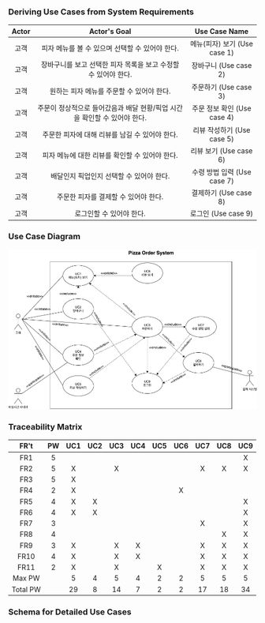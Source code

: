 ### Deriving Use Cases from System Requirements
|Actor|                                 Actor's Goal                       |         Use Case Name              |
|:---:|:------------------------------------------------------------------:|:----------------------------------:|
| 고객 |  피자 메뉴를 볼 수 있으며 선택할 수 있어야 한다.                              |       메뉴(피자) 보기 (Use case 1)    |
| 고객 |  장바구니를 보고 선택한 피자 목록을 보고 수정할 수 있어야 한다.                   |      장바구니 (Use case 2)           |
| 고객 |     원하는 피자 메뉴를 주문할 수 있어야 한다.                                |       주문하기 (Use case 3)          |
| 고객 |      주문이 정상적으로 들어갔음과 배달 현황/픽업 시간을 확인할 수 있어야 한다.       |        주문 정보 확인 (Use case 4)    |
| 고객 | 주문한 피자에 대해 리뷰를 남길 수 있어야 한다.                                |    리뷰 작성하기 (Use case 5)         |
| 고객 |     피자 메뉴에 대한 리뷰를 확인할 수 있어야 한다.                            |    리뷰 보기 (Use case 6)            |
| 고객 |     배달인지 픽업인지 선택할 수 있어야 한다.                                 |    수령 방법 입력 (Use case 7)        |
| 고객 |     주문한 피자를 결제할 수 있어야 한다.                                    |    결제하기 (Use case 8)             |
| 고객 |     로그인할 수 있어야 한다.                                             |    로그인 (Use case 9)              |

### Use Case Diagram

![Use_Case_Diagram](./Use_Case_Diagram.png)




### Traceability Matrix

|  FR't   |  PW  | UC1  | UC2  | UC3  | UC4  | UC5  | UC6  | UC7  | UC8  | UC9  |
| :-----: | :--: | :--: | :--: | :--: | :--: | :--: | :--: | :--: | :--: | :--: |
|   FR1   |  5   |      |      |      |      |      |      |      |      |   X  |
|   FR2   |  5   |   X  |      |   X  |      |      |      |   X  |   X  |   X  |
|   FR3   |  5   |   X  |      |      |      |      |      |      |      |      |
|   FR4   |  2   |   X  |      |      |      |      |  X   |      |      |      |
|   FR5   |  4   |   X  |   X  |      |      |      |      |      |      |   X  |
|   FR6   |  4   |   X  |   X  |      |      |      |      |      |      |   X  |
|   FR7   |  3   |      |      |      |      |      |      |   X  |      |   X  |
|   FR8   |  4   |      |      |      |      |      |      |      |   X  |   X  |
|   FR9   |  3   |   X  |      |   X  |   X  |      |      |   X  |   X  |   X  |
|   FR10  |  4   |   X  |      |   X  |   X  |      |      |   X  |   X  |   X  |
|   FR11  |  2   |   X  |      |   X  |      |   X  |      |   X  |   X  |   X  |
|  Max PW |      |   5  |   4  |   5  |   4  |   2  |   2  |   5  |   5  |   5  |
| Total PW|      |   29 |   8  |   14 |   7  |   2  |   2  |  17  |  18  |  34  |


### Schema for Detailed Use Cases
